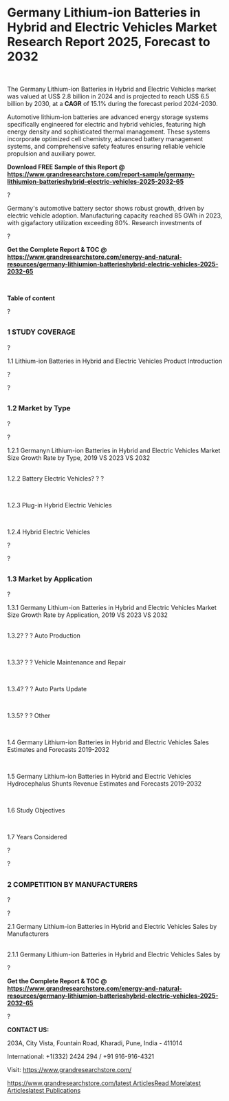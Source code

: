 <h1>Germany Lithium-ion Batteries in Hybrid and Electric Vehicles Market Research Report 2025, Forecast to 2032</h1><br/><p>The Germany Lithium-ion Batteries in Hybrid and Electric Vehicles market was valued at US$ 2.8 billion in 2024 and is projected to reach US$ 6.5 billion by 2030, at a <strong>CAGR</strong> of 15.1% during the forecast period 2024-2030.</p>
 
 
 
 <p>Automotive lithium-ion batteries are advanced energy storage systems specifically engineered for electric and hybrid vehicles, featuring high energy density and sophisticated thermal management. These systems incorporate optimized cell chemistry, advanced battery management systems, and comprehensive safety features ensuring reliable vehicle propulsion and auxiliary power.</p>
 
 
 
 <div><b>Download FREE Sample of this Report @ <a href="https://www.grandresearchstore.com/report-sample/germany-lithiumion-batterieshybrid-electric-vehicles-2025-2032-65">https://www.grandresearchstore.com/report-sample/germany-lithiumion-batterieshybrid-electric-vehicles-2025-2032-65</a></b></div>
 
 
 
 <p>? </p>
 
 
 
 <p>Germany&#39;s automotive battery sector shows robust growth, driven by electric vehicle adoption. Manufacturing capacity reached 85 GWh in 2023, with gigafactory utilization exceeding 80%. Research investments of</p>
 
 
 
 <p>? </p>
 
 
 
 <div><b>Get the Complete Report & TOC @ <a href="https://www.grandresearchstore.com/energy-and-natural-resources/germany-lithiumion-batterieshybrid-electric-vehicles-2025-2032-65">https://www.grandresearchstore.com/energy-and-natural-resources/germany-lithiumion-batterieshybrid-electric-vehicles-2025-2032-65</a></b></div>
 
 
 
 <p><br />
 
 <b>Table of content</b></p>
 
 
 
 <p>? </p>
 
 
 
 <h2><span style="font-size:16px"><strong>1 STUDY COVERAGE</strong></span></h2>
 
 
 
 <p>? </p>
 
 
 
 <p>1.1 Lithium-ion Batteries in Hybrid and Electric Vehicles Product Introduction</p>
 
 
 
 <p>? </p>
 
 
 
 <p>? </p>
 
 
 
 <h2><span style="font-size:16px"><strong>1.2 Market by Type</strong></span></h2>
 
 
 
 <p>? </p>
 
 
 
 <p>? </p>
 
 
 
 <p>1.2.1 Germanyn Lithium-ion Batteries in Hybrid and Electric Vehicles Market Size Growth Rate by Type, 2019 VS 2023 VS 2032<br />
 
 <br />
 
 1.2.2 Battery Electric Vehicles? ? ? <br />
 
 <br />
 
 1.2.3 Plug-in Hybrid Electric Vehicles<br />
 
 <br />
 
 1.2.4 Hybrid Electric Vehicles<br />
 
 ? </p>
 
 
 
 <p>? </p>
 
 
 
 <h2><span style="font-size:16px"><strong>1.3 Market by Application</strong></span></h2>
 
 
 
 <p>? </p>
 
 
 
 <p>1.3.1 Germany Lithium-ion Batteries in Hybrid and Electric Vehicles Market Size Growth Rate by Application, 2019 VS 2023 VS 2032<br />
 
 <br />
 
 1.3.2? ? ? Auto Production<br />
 
 <br />
 
 1.3.3? ? ? Vehicle Maintenance and Repair<br />
 
 <br />
 
 1.3.4? ? ? Auto Parts Update<br />
 
 <br />
 
 1.3.5? ? ? Other<br />
 
 <br />
 
 1.4 Germany Lithium-ion Batteries in Hybrid and Electric Vehicles Sales Estimates and Forecasts 2019-2032<br />
 
 <br />
 
 1.5 Germany Lithium-ion Batteries in Hybrid and Electric Vehicles Hydrocephalus Shunts Revenue Estimates and Forecasts 2019-2032<br />
 
 <br />
 
 1.6 Study Objectives<br />
 
 <br />
 
 1.7 Years Considered</p>
 
 
 
 <p>? </p>
 
 
 
 <p>? </p>
 
 
 
 <h2><span style="font-size:16px"><strong>2 COMPETITION BY MANUFACTURERS</strong></span></h2>
 
 
 
 <p>? </p>
 
 
 
 <p>? </p>
 
 
 
 <p>2.1 Germany Lithium-ion Batteries in Hybrid and Electric Vehicles Sales by Manufacturers<br />
 
 <br />
 
 2.1.1 Germany Lithium-ion Batteries in Hybrid and Electric Vehicles Sales by</p>
 
 
 
 <p>? </p>
 
 
 
 <div><b>Get the Complete Report & TOC @ <a href="https://www.grandresearchstore.com/energy-and-natural-resources/germany-lithiumion-batterieshybrid-electric-vehicles-2025-2032-65">https://www.grandresearchstore.com/energy-and-natural-resources/germany-lithiumion-batterieshybrid-electric-vehicles-2025-2032-65</a></b></div>
 
 
 
 <p>? </p>
 
 
 
 <p><b>CONTACT US:</b><br />
 
 203A, City Vista, Fountain Road, Kharadi, Pune, India - 411014<br />
 
 International: +1(332) 2424 294 / +91 916-916-4321<br />
 
 Visit: <a href="https://www.grandresearchstore.com/">https://www.grandresearchstore.com/</a><br />
 
 <a href="https://gyeongbokgung.com">https://www.grandresearchstore.com/</a><a href="https://hallyeomaritime.com">latest Articles</a><a href="https://jingwansa.com">Read More</a><a href="https://nguoiviet.jp/">latest Articles</a><a href="https://www.intelmarketresearch.com/">latest Publications</a></p>